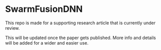 # SwarmFusionDNN

This repo is made for a supporting research article that is currently under review.

This will be updated once the paper gets published.
More info and details will be added for a wider and easier use.
